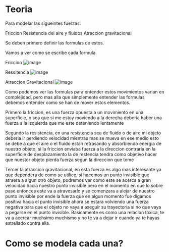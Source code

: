 # Teoria
Para modelar las sigueintes fuerzas:

Friccion
Resistencia del aire y fluidos
Atraccion gravitacional

Se deben primero definir las formulas de estos.

Vamos a ver como se escribe cada formula 

Friccion
![image](https://github.com/user-attachments/assets/19084b24-8f9a-4ab0-89ed-56d9525a5a96)

Ressitencia
![image](https://github.com/user-attachments/assets/06e0a734-807e-4702-b261-86e5b3d40815)

Atraccion Gravitacional
![image](https://github.com/user-attachments/assets/3354f986-d093-499a-9b59-312e36f5660a)


Como podemos ver las formulas para entender estos movimientos varian en complejidad, pero mas alla que simplemente entender las formulas debemos entender como se han de mover estos elementos.

Primero la friccion, es una fuerza opuesta a un movimiento en una superficie, o sea que si me estoy moviendo a la derecha deberia haber una fuerza a la izquierda que me este deteniendo lentamente

Segundo la resistencia, en una resistencia sea de fluido o de aire mi objeto deberia ir perdiendo velocidad mientras mas se mueva en ese medio esto se debe a que el aire o el fluido estan retrasando y absorbiendo energia de nuestro objeto, si la friccion enviaba fuerza a la direccion contraria en la superficie de desplazamiento la de restencia tendra como objetivo hacer que nuestor objeto pierda fuerza segun la direccion que tome 

Tercer la atraccion gravitacional, en esta fuerza es algo mas interesante ya que dependera de como se utilice, si hacemos un punto invisible que atraera a algun otro objeto, podremos ver como este se acerca a gran velocidad hacia nuestro punto invisible pero en el momento en que lo sobre pase entonces este va a atravesarlo y se comenzara a alejar de nuestro punto invisible por ende la fuerza que en algun momento fue digamos positiva hacia el punto invisible ahora se estara volviendo una fuerza negativa para que el objeto no vaya a aseguir su trayectoria si no que vaya a pegarse en el punto invisible. Basicamente es como una relacion toxica, te va a acercar muchsimo muchismo y no te va a dejar ir cuando ya te hayas estrellado contra ella.

# Como se modela cada una?

